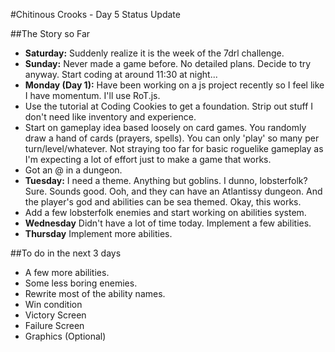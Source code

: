 #Chitinous Crooks - Day 5 Status Update

##The Story so Far

* **Saturday:** Suddenly realize it is the week of the 7drl challenge.
* **Sunday:** Never made a game before. No detailed plans. Decide to try anyway. Start coding at around 11:30 at night...
* **Monday (Day 1):** Have been working on a js project recently so I feel like I have momentum. I'll use RoT.js.
* Use the tutorial at Coding Cookies to get a foundation. Strip out stuff I don't need like inventory and experience.
* Start on gameplay idea based loosely on card games. You randomly draw a hand of cards (prayers, spells).  You can only 'play' so many per turn/level/whatever. Not straying too far for basic roguelike gameplay as I'm expecting a lot of effort just to make a game that works.
* Got an @ in a dungeon.
* **Tuesday:** I need a theme. Anything but goblins. I dunno, lobsterfolk? Sure. Sounds good.  Ooh, and they can have an Atlantissy dungeon. And the player's god and abilities can be sea themed.  Okay, this works.
* Add a few lobsterfolk enemies and start working on abilities system.
* **Wednesday** Didn't have a lot of time today. Implement a few abilities.
* **Thursday** Implement more abilities.

##To do in the next 3 days

* A few more abilities.
* Some less boring enemies.
* Rewrite most of the ability names.
* Win condition
* Victory Screen
* Failure Screen
* Graphics (Optional)